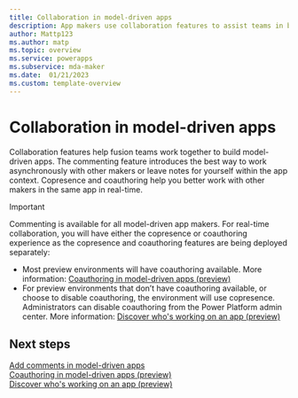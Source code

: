 ```yaml
---
title: Collaboration in model-driven apps
description: App makers use collaboration features to assist teams in building model-driven app with Power Apps.
author: Mattp123
ms.author: matp
ms.topic: overview 
ms.service: powerapps
ms.subservice: mda-maker
ms.date:  01/21/2023
ms.custom: template-overview
---
```

# Collaboration in model-driven apps

Collaboration features help fusion teams work together to build model-driven apps. The commenting feature introduces the best way to work asynchronously with other makers or leave notes for yourself within the app context. Copresence and coauthoring help you better work with other makers in the same app in real-time.

> [!IMPORTANT]
> Commenting is available for all model-driven app makers. For real-time collaboration, you will have either the copresence or coauthoring experience as the copresence and coauthoring features are being deployed separately:
> - Most preview environments will have coauthoring available. More information: [Coauthoring in model-driven apps (preview)](coauthoring.md) 
> - For preview environments that don’t have coauthoring available, or choose to disable coauthoring, the environment will use copresence. Administrators can disable coauthoring from the Power Platform admin center. More information: [Discover who's working on an app (preview)](copresence.md)

## Next steps

[Add comments in model-driven apps](comments.md) <br />
[Coauthoring in model-driven apps (preview)](coauthoring.md) <br />
[Discover who's working on an app (preview)](copresence.md)